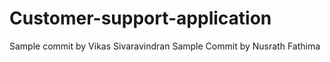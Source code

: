 # Customer-support-application
 Sample commit by Vikas Sivaravindran
Sample Commit by Nusrath Fathima